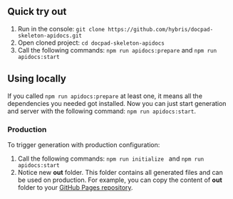 ## Quick try out

1. Run in the console: `git clone https://github.com/hybris/docpad-skeleton-apidocs.git`
2. Open cloned project: `cd docpad-skeleton-apidocs`
3. Call the following commands: `npm run apidocs:prepare` and `npm run apidocs:start`

## Using locally

If you called `npm run apidocs:prepare` at least one, it means all the dependencies you needed got installed. Now you can just start generation and server with the following command: `npm run apidocs:start`.

### Production

To trigger generation with production configuration:
1. Call the following commands: `npm run initialize ` and `npm run apidocs:start`
2. Notice new **out** folder. This folder contains all generated files and can be used on production. For example, you can copy the content of **out** folder to your [GitHub Pages repository](https://pages.github.com/).
